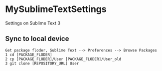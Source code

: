 # MySublimeTextSettings
Settings on Sublime Text 3

## Sync to local device
    Get package floder, Sublime Text --> Preferences --> Browse Packages
    1 cd [PACKAGE_FLODER]
    2 cp [PACKAGE_FLODER]/User [PACKAGE_FLODER]/User_old
    3 git clone [REPOSITORY_URL] User
    
